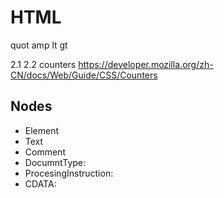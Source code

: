 # HTML
quot
amp
lt
gt

2.1 2.2 counters https://developer.mozilla.org/zh-CN/docs/Web/Guide/CSS/Counters


## Nodes
* Element
* Text
* Comment <!-- comments -->
* DocumntType: <Doctype html>
* ProcesingInstruction: <?a 1?>
* CDATA:<![CDATA[]]>
